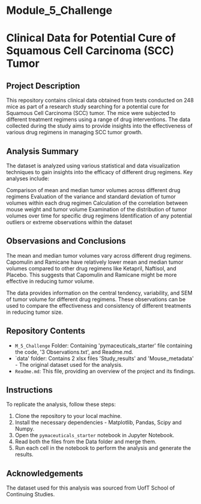 # Module_5_Challenge
# Clinical Data for Potential Cure of Squamous Cell Carcinoma (SCC) Tumor

## Project Description
This repository contains clinical data obtained from tests conducted on 248 mice as part of a research study searching for a potential cure for Squamous Cell Carcinoma (SCC) tumor. The mice were subjected to different treatment regimens using a range of drug interventions. The data collected during the study aims to provide insights into the effectiveness of various drug regimens in managing SCC tumor growth.

## Analysis Summary
The dataset is analyzed using various statistical and data visualization techniques to gain insights into the efficacy of different drug regimens. Key analyses include:

Comparison of mean and median tumor volumes across different drug regimens
Evaluation of the variance and standard deviation of tumor volumes within each drug regimen
Calculation of the correlation between mouse weight and tumor volume
Examination of the distribution of tumor volumes over time for specific drug regimens
Identification of any potential outliers or extreme observations within the dataset

## Observasions and Conclusions
 The mean and median tumor volumes vary across different drug regimens. Capomulin and Ramicane have relatively lower mean and median tumor volumes compared to other drug regimens like Ketapril, Naftisol, and Placebo. This suggests that Capomulin and Ramicane might be more effective in reducing tumor volume.

 The data provides information on the central tendency, variability, and SEM of tumor volume for different drug regimens. These observations can be used to compare the effectiveness and consistency of different treatments in reducing tumor size.

## Repository Contents
- `M_5_Challenge` Folder: Containing 'pymaceuticals_starter' file containing the code, '3 Observations.txt', and Readme.md. 
- `data' folder: Contains 2 xlsx files 'Study_results' and 'Mouse_metadata' - The original dataset used for the analysis.
- `Readme.md`: This file, providing an overview of the project and its findings.

## Instructions
To replicate the analysis, follow these steps:
1. Clone the repository to your local machine.
2. Install the necessary dependencies - Matplotlib, Pandas, Scipy and Numpy.
3. Open the `pymaceuticals_starter` notebook in Jupyter Notebook.
4. Read both the files from the Data folder and merge them.
4. Run each cell in the notebook to perform the analysis and generate the results.

## Acknowledgements
The dataset used for this analysis was sourced from UofT School of Continuing Studies.


